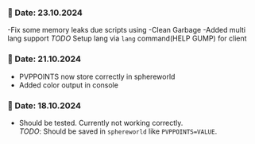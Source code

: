 ### 📅 Date: 23.10.2024
-Fix some memory leaks due scripts using
-Clean Garbage
-Added multi lang support
*TODO* Setup lang via `lang` command(HELP GUMP) for client
### 📅 Date: 21.10.2024
- PVPPOINTS now store correctly in sphereworld
- Added color output in console

### 📅 Date: 18.10.2024

- Should be tested. Currently not working correctly.  
*TODO*: Should be saved in `sphereworld` like `PVPPOINTS=VALUE`.  